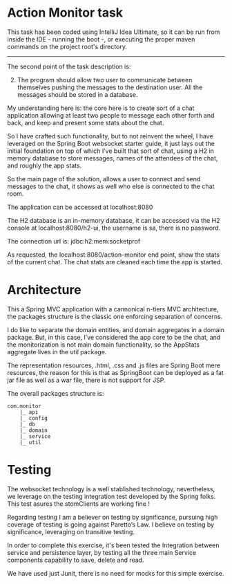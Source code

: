 # Action Monitor task

This task has been coded using IntelliJ Idea Ultimate, so it can be run from inside the IDE - running the boot -, or executing the proper maven commands on the project root's directory.

------

The second point of the task description is:

2. The program should allow two user to communicate between themselves pushing the messages to the destination user. All the messages should be stored in a database.

My understanding here is:   the core here is to create sort of a chat application allowing at least two people to message each other forth and back, and keep and present some stats about the chat.

So I have crafted such functionality, but to not reinvent the wheel, I have leveraged on the Spring Boot websocket starter guide, it just lays out the initial foundation on top of which I’ve built that sort of chat, using a H2 in memory database to store messages, names of the attendees of the chat, and roughly the app stats.  

So the main page of the solution, allows a user to connect and send messages to the chat, it shows as well who else is connected to the chat room.

The application can be accessed at localhost:8080

The H2 database is an in-memory database, it can be accessed via the H2 console at localhost:8080/h2-ui, the username is sa, there is no password.

The connection url is: jdbc:h2:mem:socketprof

As requested, the localhost:8080/action-monitor end point, show the stats of the current chat. The chat stats are cleaned each time the app is started.


# Architecture

This a Spring MVC application with a cannonical n-tiers MVC architecture, the packages structure is the  classic one enforcing separation of concerns.

I do like to separate the domain entities, and domain aggregates in a domain package. But, in this case, I’ve considered the app core to be the chat, and the monitorization is not main domain functionality, so the AppStats aggregate lives in the util package.

The representation resources, .html, .css and  .js files are Spring Boot mere resources, the reason for this is that as SpringBoot can be deployed as a fat jar file as well as a war file, there is not support for JSP.

The overall packages structure is: 

	com.monitor
		|_ api
		|_ config
		|_ db
		|_ domain
		|_ service
		|_ util



# Testing 

The websocket technology is a well stablished technology, nevertheless,  we leverage on the testing integration test developed by the Spring folks. This test asures the stomClients are working fine !

Regarding testing I am a believer on testing by significance, pursuing high coverage of testing is going against Paretto’s Law.  I believe on testing by significance, leveraging on transitive testing.

In order to complete this exercise, it's been tested the Integration between service and persistence layer, by testing all the three main Service components capability to save, delete and read.

We have used just Junit, there is no need for mocks for this simple exercise.



